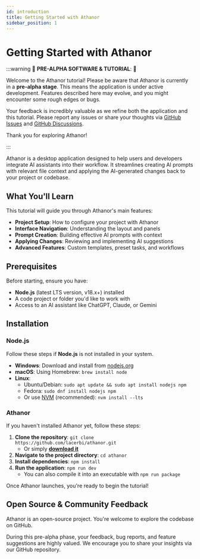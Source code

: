 ```yaml
---
id: introduction
title: Getting Started with Athanor
sidebar_position: 1
---
```


# Getting Started with Athanor

:::warning 🚧 **PRE-ALPHA SOFTWARE & TUTORIAL**: 🚧

Welcome to the Athanor tutorial! Please be aware that Athanor is currently in a **pre-alpha stage**. This means the application is under active development. Features described here may evolve, and you might encounter some rough edges or bugs.

Your feedback is incredibly valuable as we refine both the application and this tutorial. Please report any issues or share your thoughts via [GitHub Issues](https://github.com/lacerbi/athanor/issues) and [GitHub Discussions](https://github.com/lacerbi/athanor/discussions).

Thank you for exploring Athanor!

:::

Athanor is a desktop application designed to help users and developers integrate AI assistants into their workflow. It streamlines creating AI prompts with relevant file context and applying the AI-generated changes back to your project or codebase.

## What You'll Learn

This tutorial will guide you through Athanor's main features:

- **Project Setup**: How to configure your project with Athanor
- **Interface Navigation**: Understanding the layout and panels
- **Prompt Creation**: Building effective AI prompts with context
- **Applying Changes**: Reviewing and implementing AI suggestions
- **Advanced Features**: Custom templates, preset tasks, and workflows

## Prerequisites

Before starting, ensure you have:

- **Node.js** (latest LTS version, v18.x+) installed
- A code project or folder you'd like to work with
- Access to an AI assistant like ChatGPT, Claude, or Gemini

## Installation

### Node.js

Follow these steps if **Node.js** is not installed in your system.

- **Windows**: Download and install from [nodejs.org](https://nodejs.org/)
- **macOS**: Using Homebrew: `brew install node`
- **Linux**:
  - Ubuntu/Debian: `sudo apt update && sudo apt install nodejs npm`
  - Fedora: `sudo dnf install nodejs npm`
  - Or use [NVM](https://github.com/nvm-sh/nvm) (recommended): `nvm install --lts`

### Athanor

If you haven't installed Athanor yet, follow these steps:

1. **Clone the repository**: `git clone https://github.com/lacerbi/athanor.git`
   - Or simply [**download it**](https://github.com/lacerbi/athanor/archive/refs/heads/llm-api-calls.zip)
2. **Navigate to the project directory**: `cd athanor`
3. **Install dependencies**: `npm install`
4. **Run the application**: `npm run dev`
   - You can also compile it into an executable with `npm run package`

Once Athanor launches, you're ready to begin the tutorial!

## Open Source & Community Feedback

Athanor is an open-source project. You're welcome to explore the codebase on GitHub.

During this pre-alpha phase, your feedback, bug reports, and feature suggestions are highly valued. We encourage you to share your insights via our GitHub repository.
